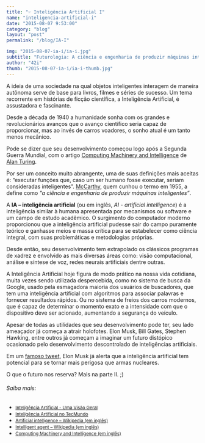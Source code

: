 ```yaml
---
title: "☞ Inteligência Artificial I"
name: "inteligencia-artificial-i"
date: "2015-08-07 9:53:00"
category: "blog"
layout: "post"
permalink: "/blog/IA-I"

img: "2015-08-07-ia-i/ia-i.jpg"
subtitle: "Futurologia: A ciência e engenharia de produzir máquinas inteligentes"
author: "42i"
thumb: "2015-08-07-ia-i/ia-i-thumb.jpg"
---
```

<span class="dropcap">A</span> ideia de uma sociedade na qual objetos inteligentes interagem de maneira autônoma serve de base para livros, filmes e séries de sucesso. Um tema recorrente em histórias de ficção científica, a Inteligência Artificial, é assustadora e fascinante.

Desde a década de 1940 a humanidade sonha com os grandes e revolucionários avanços que o avanço científico seria capaz de proporcionar, mas ao invés de carros voadores, o sonho atual é um tanto menos mecânico.

Pode se dizer que seu desenvolvimento começou logo após a Segunda Guerra Mundial, com o artigo <a href="http://cogprints.org/499/1/turing.HTML" target="_blank">Computing Machinery and Intelligence</a> de <a href="https://pt.wikipedia.org/wiki/Alan_Turing" target="_blank">Alan Turing</a>.

Por ser um conceito muito abrangente, uma de suas definições mais aceitas é: “executar funções que, caso um ser humano fosse executar, seriam consideradas inteligentes”. <a href="https://en.wikipedia.org/wiki/John_McCarthy_(computer_scientist)" target="_blank">McCarthy</a>, quem cunhou o termo em 1955, a define como <em>"a ciência e engenharia de produzir máquinas inteligentes”</em>.

A <strong>IA – inteligência artificial</strong> (ou em inglês, <em>AI - artificial intelligence</em>) é a inteligência similar à humana apresentada por mecanismos ou software e um campo de estudo acadêmico.
O surgimento do computador moderno proporcionou que a inteligência artificial pudesse sair do campo puramente teórico e ganhasse meios e massa crítica para se estabelecer como ciência integral, com suas problemáticas e metodologias próprias.

Desde então, seu desenvolvimento tem extrapolado os clássicos programas de xadrez e envolvido as mais diversas áreas como: visão computacional, análise e síntese de voz, redes neurais artificiais dentre outras.

A Inteligência Artificial hoje figura de modo prático na nossa vida cotidiana, muita vezes sendo utilizada despercebida, como no sistema de busca da Google, usado pela esmagadora maioria dos usuários de buscadores, que tem uma inteligência artificial com algoritmos para associar palavras e fornecer resultados rápidos. Ou no sistema de freios dos carros modernos, que é capaz de determinar o momento exato e a intensidade com que o dispositivo deve ser acionado, aumentando a segurança do veículo.

Apesar de todas as utilidades que seu desenvolvimento pode ter, seu lado ameaçador já começa a atrair holofotes. Elon Musk, Bill Gates, Stephen Hawking, entre outros já começam a imaginar um futuro distópico ocasionado pelo desenvolvimento descontrolado de inteligências artificiais.

Em um <a href="https://twitter.com/elonmusk/status/495759307346952192" target="_blank">famoso tweet</a>, Elon Musk já alerta que a inteligência artificial tem potencial para se tornar mais perigosa que armas nucleares.

O que o futuro nos reserva? Mais na parte II. ;)

<h6>Saiba mais:</h6>
<ul>
  <li><a href="http://www.nce.ufrj.br/GINAPE/VIDA/ia.htm" target="_blank"><small>Inteligência Artificial - Uma Visão Geral</small></a></li>
  <li><a href=" http://www.tecmundo.com.br/inteligencia-artificial/" target="_blank"><small>Inteligência Artificial no TecMundo</small></a></li>
  <li><a href="https://en.wikipedia.org/wiki/Artificial_intelligence" target="_blank"><small>Artificial intelligence – Wikipedia (em inglês)</small></li>
  <li><a href="https://en.wikipedia.org/wiki/Intelligent_agent" target="_blank"><small>Intelligent agent – Wikipedia (em inglês)</small></li>
  <li><a href="http://cogprints.org/499/1/turing.HTML" target="_blank"><small>Computing Machinery and Intelligence (em inglês)</small></a></li>
</ul>
